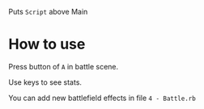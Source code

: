 Puts `Script` above Main

# How to use

Press button of `A` in battle scene.

Use keys to see stats.

You can add new battlefield effects in file `4 - Battle.rb`

